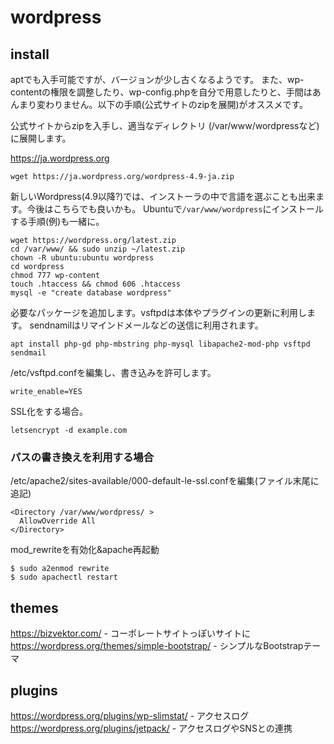 # wordpress

## install
aptでも入手可能ですが、バージョンが少し古くなるようです。
また、wp-contentの権限を調整したり、wp-config.phpを自分で用意したりと、手間はあんまり変わりません。以下の手順(公式サイトのzipを展開)がオススメです。

公式サイトからzipを入手し、適当なディレクトリ (/var/www/wordpressなど)に展開します。

https://ja.wordpress.org

```
wget https://ja.wordpress.org/wordpress-4.9-ja.zip
```

新しいWordpress(4.9以降?)では、インストーラの中で言語を選ぶことも出来ます。今後はこちらでも良いかも。
Ubuntuで`/var/www/wordpress`にインストールする手順(例)も一緒に。
```
wget https://wordpress.org/latest.zip
cd /var/www/ && sudo unzip ~/latest.zip
chown -R ubuntu:ubuntu wordpress
cd wordpress
chmod 777 wp-content
touch .htaccess && chmod 606 .htaccess
mysql -e "create database wordpress"
```

必要なパッケージを追加します。vsftpdは本体やプラグインの更新に利用します。
sendnamilはリマインドメールなどの送信に利用されます。
```
apt install php-gd php-mbstring php-mysql libapache2-mod-php vsftpd sendmail
```

/etc/vsftpd.confを編集し、書き込みを許可します。

```
write_enable=YES
```

SSL化をする場合。
```
letsencrypt -d example.com
```

### パスの書き換えを利用する場合
/etc/apache2/sites-available/000-default-le-ssl.confを編集(ファイル末尾に追記)
```
<Directory /var/www/wordpress/ >
  AllowOverride All
</Directory>
```

mod_rewriteを有効化&apache再起動
```
$ sudo a2enmod rewrite
$ sudo apachectl restart

```
## themes

https://bizvektor.com/ - コーポレートサイトっぽいサイトに
https://wordpress.org/themes/simple-bootstrap/ - シンプルなBootstrapテーマ


## plugins

https://wordpress.org/plugins/wp-slimstat/ - アクセスログ
https://wordpress.org/plugins/jetpack/ - アクセスログやSNSとの連携
